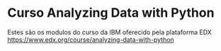 # Curso Analyzing Data with Python 
Estes são os modulos do curso da IBM oferecido pela plataforma EDX
https://www.edx.org/course/analyzing-data-with-python
